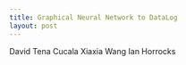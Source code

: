 ```yaml
---
title: Graphical Neural Network to DataLog
layout: post
---
```


David Tena Cucala
Xiaxia Wang
Ian Horrocks
